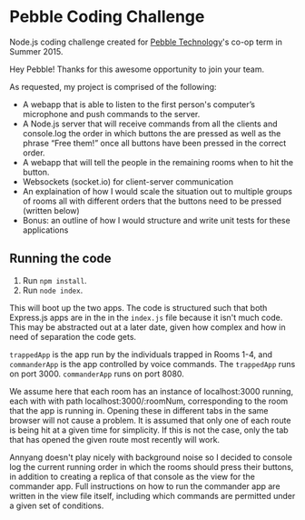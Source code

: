 # Pebble Coding Challenge
Node.js coding challenge created for [Pebble Technology](http://getpebble.com)'s co-op term in Summer 2015.

Hey Pebble! Thanks for this awesome opportunity to join your team.

As requested, my project is comprised of the following:
- A webapp that is able to listen to the first person's computer’s microphone and push commands to the server.
- A Node.js server that will receive commands from all the clients and console.log the order in which buttons the are pressed as well as the phrase “Free them!” once all buttons have been pressed in the correct order.
- A webapp that will tell the people in the remaining rooms when to hit the button.
- Websockets (socket.io) for client-server communication
- An explaination of how I would scale the situation out to multiple groups of rooms all with different orders that the buttons need to be pressed (written below)
- Bonus: an outline of how I would structure and write unit tests for these applications

## Running the code
1. Run ` npm install `.
2. Run ` node index `.

This will boot up the two apps. The code is structured such that both Express.js apps are in the in the `index.js` file because it isn't much code.
This may be abstracted out at a later date, given how complex and how in need of separation the code gets.

` trappedApp ` is the app run by the individuals trapped in Rooms 1-4, and ` commanderApp ` is the app controlled by voice commands.
The `trappedApp` runs on port 3000. `commanderApp` runs on port 8080.

We assume here that each room has an instance of localhost:3000 running, each with with path localhost:3000/:roomNum, corresponding to the room that the app is running in. Opening these in different tabs in the same browser will not cause a problem. It is assumed that only one of each route is being hit at a given time for simplicity. If this is not the case, only the tab that has opened the given route most recently will work.

Annyang doesn't play nicely with background noise so I decided to console log the current running order in which the rooms should press their buttons, in addition to creating a replica of that console as the view for the commander app. Full instructions on how to run the commander app are written in the view file itself, including which commands are permitted under a given set of conditions.
